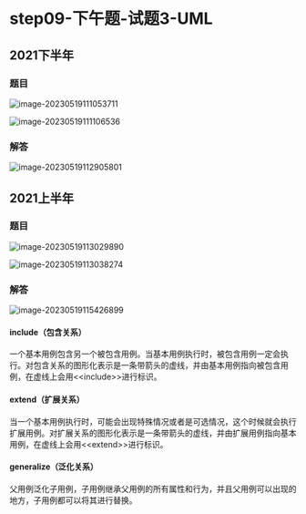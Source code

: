 # step09-下午题-试题3-UML

## 2021下半年

### 题目

![image-20230519111053711](step09-下午题-试题3-UML.assets/image-20230519111053711.png)

![image-20230519111106536](step09-下午题-试题3-UML.assets/image-20230519111106536.png)

### 解答

![image-20230519112905801](step09-下午题-试题3-UML.assets/image-20230519112905801.png)

## 2021上半年

### 题目

![image-20230519113029890](step09-下午题-试题3-UML.assets/image-20230519113029890.png)



![image-20230519113038274](step09-下午题-试题3-UML.assets/image-20230519113038274.png)





### 解答

![image-20230519115426899](step09-下午题-试题3-UML.assets/image-20230519115426899.png)

#### include（包含关系）

​		一个基本用例包含另一个被包含用例。当基本用例执行时，被包含用例一定会执行。对包含关系的图形化表示是一条带箭头的虚线，并由基本用例指向被包含用例，在虚线上会用\<\<include>>进行标识。



#### extend（扩展关系）

​		当一个基本用例执行时，可能会出现特殊情况或者是可选情况，这个时候就会执行扩展用例。对扩展关系的图形化表示是一条带箭头的虚线，并由扩展用例指向基本用例，在虚线上会用\<\<extend>>进行标识。



#### generalize（泛化关系）

​		父用例泛化子用例，子用例继承父用例的所有属性和行为，并且父用例可以出现的地方，子用例都可以将其进行替换。


